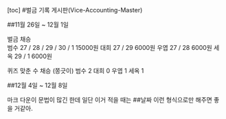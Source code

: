 [toc]
#벌금 기록 게시판(Vice-Accounting-Master)

##11월 26일 ~ 12월 1일

벌금
	채승	
	범수	27 / 28 / 29 / 30 / 1	15000원
	대희	27 / 29 			    6000원
	우엽	27 / 28			        6000원
	세옥	29 / 1			        6000원

퀴즈 맞춘 수
	채승	(쫑긋이)
	범수	2
	대희	0
	우엽	1
	세옥	1

##12월 4일 ~ 12월 8일

마크 다운이 문법이 많긴 한데 일단 이거 적을 때는
    ##날짜 이런 형식으로만 해주면 좋을 거같아.
